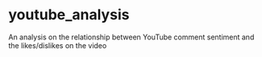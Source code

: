 # youtube_analysis
An analysis on the relationship between YouTube comment sentiment and the likes/dislikes on the video
